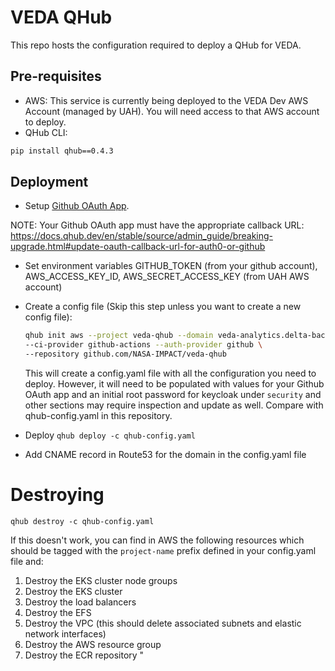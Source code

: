 # VEDA QHub

This repo hosts the configuration required to deploy a QHub for VEDA.

## Pre-requisites

* AWS: This service is currently being deployed to the VEDA Dev AWS Account (managed by UAH). You will need access to that AWS account to deploy.
* QHub CLI:

```sh
pip install qhub==0.4.3
```

## Deployment

* Setup [Github OAuth App](https://docs.github.com/en/developers/apps/building-oauth-apps/creating-an-oauth-app).

NOTE: Your Github OAuth app must have the appropriate callback URL: https://docs.qhub.dev/en/stable/source/admin_guide/breaking-upgrade.html#update-oauth-callback-url-for-auth0-or-github

* Set environment variables GITHUB_TOKEN (from your github account), AWS_ACCESS_KEY_ID, AWS_SECRET_ACCESS_KEY (from UAH AWS account)
* Create a config file (Skip this step unless you want to create a new config file):

    ```bash
    qhub init aws --project veda-qhub --domain veda-analytics.delta-backend.com \
    --ci-provider github-actions --auth-provider github \
    --repository github.com/NASA-IMPACT/veda-qhub
    ```

    This will create a config.yaml file with all the configuration you need to deploy. However, it will need to be populated with values for your Github OAuth app and an initial root password for keycloak under `security` and other sections may require inspection and update as well. Compare with qhub-config.yaml in this repository.

* Deploy `qhub deploy -c qhub-config.yaml`
* Add CNAME record in Route53 for the domain in the config.yaml file

# Destroying

```
qhub destroy -c qhub-config.yaml
```

If this doesn't work, you can find in AWS the following resources which should be tagged with the `project-name` prefix defined in your config.yaml file and:

1. Destroy the EKS cluster node groups
2. Destroy the EKS cluster
3. Destroy the load balancers
4. Destroy the EFS
5. Destroy the VPC (this should delete associated subnets and elastic network interfaces)
6. Destroy the AWS resource group
7. Destroy the ECR repository "